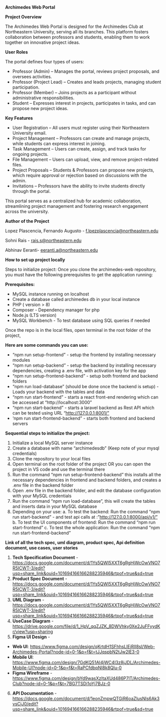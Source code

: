 **Archimedes Web Portal**

**Project Overview**

The Archimedes Web Portal is designed for the Archimedes Club at Northeastern University, serving all its branches. This platform fosters collaboration between professors and students, enabling them to work together on innovative project ideas.

**User Roles**

The portal defines four types of users:
- Professor (Admin) – Manages the portal, reviews project proposals, and oversees activities.
- Professor (Project Lead) – Creates and leads projects, managing student participation.
- Professor (Member) – Joins projects as a participant without administrative responsibilities.
- Student – Expresses interest in projects, participates in tasks, and can propose new project ideas.


**Key Features**
- User Registration – All users must register using their Northeastern University email.
- Project Management – Professors can create and manage projects, while students can express interest in joining.
- Task Management – Users can create, assign, and track tasks for ongoing projects.
- File Management – Users can upload, view, and remove project-related files.
- Project Proposals – Students & Professors can propose new projects, which require approval or rejection based on discussions with the admin.
- Invitations – Professors have the ability to invite students directly through the portal.

This portal serves as a centralized hub for academic collaboration, streamlining project management and fostering research engagement across the university.

**Author of the Project**

Lopez Plascencia, Fernando Augusto - f.lpezplascencia@northeastern.edu 

Sohni Rais - rais.s@northeastern.edu

Abhinav Eeranti- eeranti.a@northeastern.edu 

**How to set up project locally**

Steps to initialize project:
Once you clone the archimedes-web repository, you must have the following prerequisites to get the application running:

**Prerequisites:**
- MySQL instance running on localhost
- Create a database called archimedes db in your local instance
- PHP ( version > 8)
- Composer - Dependency manager for php 
- Node.js (LTS version)
- MySQL Workbench - To test database using SQL queries if needed

Once the repo is in the local files, open terminal in the root folder of the project,

**Here are some commands you can use:**

- “npm run setup-frontend” - setup the frontend by installing necessary modules 
- “npm run setup-backend” - setup the backend by installing necessary dependencies, creating a .env file, with activation key for the app
- “npm run setup-frontend-backend” - setup both frontend and backend folders 
- “npm run load-database” (should be done once the backend is setup) - Loads your backend with the tables and data
- “npm run start-frontend” - starts a react front-end rendering which can be accessed at  “http://localhost:3000”
- “npm run start-backend” - starts a laravel backend as Rest API which can be tested using URL “http://127.0.0.1:8001/”
- ‘npm run start-frontend-backend” - starts both frontend and backend servers

**Sequential steps to initialize the project:**

1. Initialize a local MySQL server instance
2. Create a database with name “archimedesdb” (Keep note of your mysql credentials)
3. Clone the repository to your local files
4. Open terminal on the root folder of the project OR you can open the project in VS code and use the terminal there
5. Run the command “npm run setup-frontend-backend” this installs all the necessary dependencies in frontend and backend folders, and creates a .env file in the backend folder
6. Open .env file in the backend folder, and edit the database configuration with your MySQL credentials
7. Run the command “npm run load-database”, this will create the tables and inserts data in your MySQL database
8. Depending on your use:
a. To test the backend: Run the command “npm run start-backend” - and test api calls at :”http://127.0.0.1:8000/api/v1/”
b. To test the UI components of frontend: Run the command “npm run start-frontend”
c. To test the whole application: Run the command “npm run start-frontend-backend”

**Link of all the tech spec, uml diagram, product spec, Api definition document, use cases, user stories**

1. **Tech Specification Document** - https://docs.google.com/document/d/1Ys5QWI5XXT6gRgHjWcOwVNO7R5ICWT-3/edit?usp=share_link&ouid=101694166166288235946&rtpof=true&sd=true 
2. **Product Spec Document** - https://docs.google.com/document/d/1Ys5QWI5XXT6gRgHjWcOwVNO7R5ICWT-3/edit?usp=share_link&ouid=101694166166288235946&rtpof=true&sd=true 
3. **UML Diagram** - https://docs.google.com/document/d/1Ys5QWI5XXT6gRgHjWcOwVNO7R5ICWT-3/edit?usp=share_link&ouid=101694166166288235946&rtpof=true&sd=true 
4. **UseCase Diagram** - https://drive.google.com/file/d/1_HpV_qqZJZK_8DWVhky0Xe2JuFFyydKr/view?usp=sharing
5. **Figma UI Design** -
  - **Web UI**: https://www.figma.com/design/qKrtdH1SFhhsLIEjRll8sl/Web-Archimedes-Portal?node-id=0-1&p=f&t=tJJqspbN2tJw2lE3-0 
  - **Mobile UI**: https://www.figma.com/design/7GdKQ51AI4jWC4I3z8jJDL/Archimedes-Mobile-UI?node-id=0-1&p=f&t=RaPCfdbpNI8k8Qlu-0
  - **Figma Wireframe** - 
https://www.figma.com/design/bYd9wasXzItaXUd486P7lT/Archimedes-Club?node-id=0-1&p=f&t=7BG7TSDi1oYj7BJz-0 
6. **API Documentation** - 
https://docs.google.com/document/d/1eonZmpwQTGiR6oaZlusNls6Ak3vsCjJ0/edit?usp=share_link&ouid=101694166166288235946&rtpof=true&sd=true 
